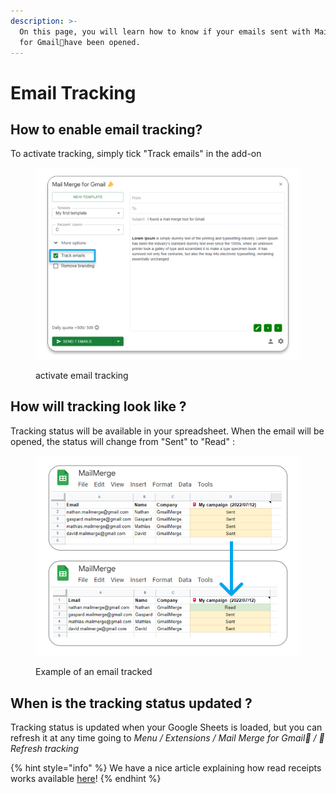 ```yaml
---
description: >-
  On this page, you will learn how to know if your emails sent with Mail Merge
  for Gmail📣have been opened.
---
```


# Email Tracking

## How to enable email tracking?

To activate tracking, simply tick "Track emails" in the add-on

<figure><img src="../.gitbook/assets/activate tracking.svg" alt=""><figcaption><p>activate email tracking</p></figcaption></figure>

## How will tracking look like ?

Tracking status will be available in your spreadsheet. When the email will be opened, the status will change from "Sent" to "Read" :&#x20;

<figure><img src="../.gitbook/assets/becomes.svg" alt=""><figcaption><p>Example of an email tracked</p></figcaption></figure>

## When is the tracking status updated ?

Tracking status is updated when your Google Sheets is loaded, but you can refresh it at any time going to _Menu / Extensions / Mail Merge for Gmail📣 / 🔄 Refresh tracking_

{% hint style="info" %}
We have a nice article explaining how read receipts works available [here](https://merge.email/gmail-knowledge/gmail-read-receipt)!
{% endhint %}
